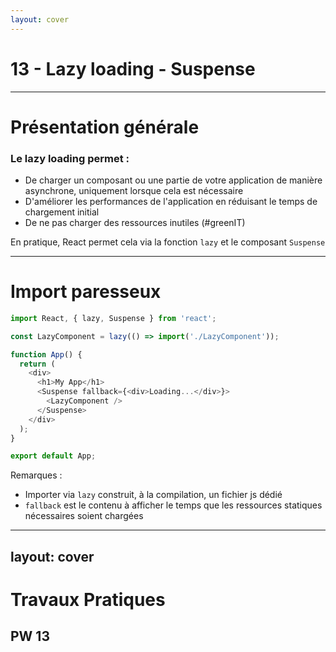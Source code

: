 ```yaml
---
layout: cover
---
```


# 13 - Lazy loading - Suspense

---

# Présentation générale

### Le lazy loading permet :

- De charger un composant ou une partie de votre application de manière asynchrone, uniquement lorsque cela est nécessaire
- D'améliorer les performances de l'application en réduisant le temps de chargement initial
- De ne pas charger des ressources inutiles (#greenIT)

En pratique, React permet cela via la fonction `lazy` et le composant `Suspense`

---

# Import paresseux

```javascript
import React, { lazy, Suspense } from 'react';

const LazyComponent = lazy(() => import('./LazyComponent'));

function App() {
  return (
    <div>
      <h1>My App</h1>
      <Suspense fallback={<div>Loading...</div>}>
        <LazyComponent />
      </Suspense>
    </div>
  );
}

export default App;
```

Remarques :
- Importer via `lazy` construit, à la compilation, un fichier js dédié
- `fallback` est le contenu à afficher le temps que les ressources statiques nécessaires soient chargées

---
layout: cover
---

# Travaux Pratiques

## PW 13